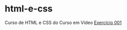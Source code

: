 # html-e-css
 Curso de HTML e CSS do Curso em Vídeo
<a href="https://github.com/souzanetto/html-e-css/blob/main/exerc%C3%ADcios/ex001/index.html">Exercício 001</a>